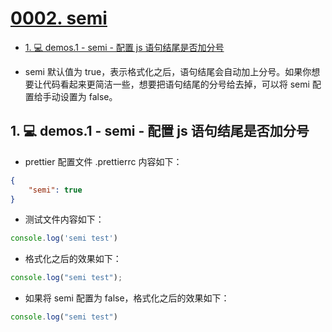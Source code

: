 # [0002. semi](https://github.com/Tdahuyou/prettier/tree/main/0002.%20semi)

<!-- region:toc -->
- [1. 💻 demos.1 - semi - 配置 js 语句结尾是否加分号](#1--demos1---semi---配置-js-语句结尾是否加分号)
<!-- endregion:toc -->
- semi 默认值为 true，表示格式化之后，语句结尾会自动加上分号。如果你想要让代码看起来更简洁一些，想要把语句结尾的分号给去掉，可以将 semi 配置给手动设置为 false。

## 1. 💻 demos.1 - semi - 配置 js 语句结尾是否加分号

- prettier 配置文件 .prettierrc 内容如下：

```json
{
    "semi": true
}
```

- 测试文件内容如下：

```js
console.log('semi test')
```

- 格式化之后的效果如下：

```js
console.log("semi test");
```

- 如果将 semi 配置为 false，格式化之后的效果如下：

```js
console.log("semi test")
```